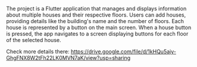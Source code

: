 
The project is a Flutter application that manages and displays information about multiple houses and their respective floors. Users can add houses, providing details like the building's name and the number of floors. Each house is represented by a button on the main screen. When a house button is pressed, the app navigates to a screen displaying buttons for each floor of the selected house.

Check more details there: https://drive.google.com/file/d/1kHQu5ajy-GhgFNX8W2tFh22LK0MVN7aK/view?usp=sharing

